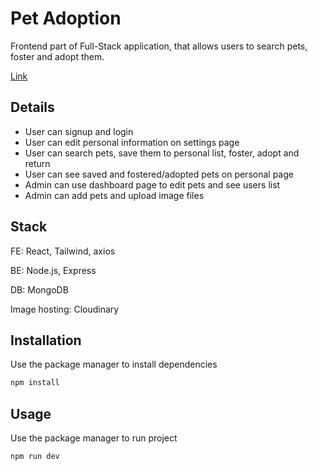 # Pet Adoption
Frontend part of Full-Stack application, that allows users to search pets, foster and adopt them.

[Link](https://pet-adoption-fe-shst.vercel.app/)
## Details

- User can signup and login
- User can edit personal information on settings page
- User can search pets, save them to personal list, foster, adopt and return
- User can see saved and fostered/adopted pets on personal page
- Admin can use dashboard page to edit pets and see users list
- Admin can add pets and upload image files

## Stack
FE: React, Tailwind, axios

BE: Node.js, Express

DB: MongoDB

Image hosting: Cloudinary

 

## Installation

Use the package manager to install dependencies
```bash
npm install
```


## Usage

Use the package manager to run project
```bash
npm run dev
```
